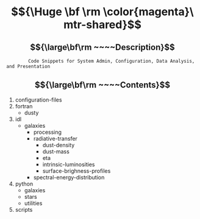 # $${\Huge \bf \rm \color{magenta}\ mtr-shared}$$

## $${\large\bf\rm ~~~~Description}$$ 

            Code Snippets for System Admin, Configuration, Data Analysis, and Presentation

## $${\large\bf\rm ~~~~Contents}$$ 

1. configuration-files
2. fortran
   - dusty
4. idl
   - galaxies
     - processing
     - radiative-transfer
       - dust-density
       - dust-mass
       - eta
       - intrinsic-luminosities
       - surface-brighness-profiles
     - spectral-energy-distribution
6. python
   - galaxies
   - stars
   - utilities
7. scripts
